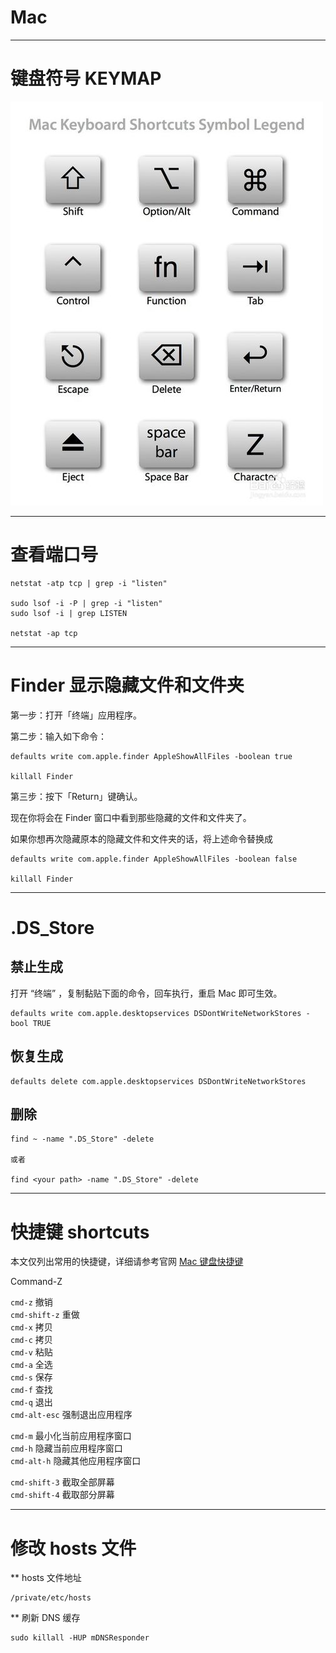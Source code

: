 # Mac

--------------------------------------------------------------------------------

# 键盘符号 KEYMAP

![mac_keymap](./resources/mac_keymap.jpg)

--------------------------------------------------------------------------------

# 查看端口号

```shell
netstat -atp tcp | grep -i "listen"

sudo lsof -i -P | grep -i "listen"
sudo lsof -i | grep LISTEN

netstat -ap tcp
```

--------------------------------------------------------------------------------

# Finder 显示隐藏文件和文件夹

第一步：打开「终端」应用程序。

第二步：输入如下命令：

```shell
defaults write com.apple.finder AppleShowAllFiles -boolean true

killall Finder
```

第三步：按下「Return」键确认。

现在你将会在 Finder 窗口中看到那些隐藏的文件和文件夹了。

如果你想再次隐藏原本的隐藏文件和文件夹的话，将上述命令替换成

```shell
defaults write com.apple.finder AppleShowAllFiles -boolean false

killall Finder
```

--------------------------------------------------------------------------------

# .DS_Store

## 禁止生成

打开 “终端” ，复制黏贴下面的命令，回车执行，重启 Mac 即可生效。

```shell
defaults write com.apple.desktopservices DSDontWriteNetworkStores -bool TRUE
```

## 恢复生成

```shell
defaults delete com.apple.desktopservices DSDontWriteNetworkStores
```

## 删除

```shell
find ~ -name ".DS_Store" -delete

或者

find <your path> -name ".DS_Store" -delete
```

--------------------------------------------------------------------------------

# 快捷键 shortcuts

本文仅列出常用的快捷键，详细请参考官网 [Mac 键盘快捷键](https://support.apple.com/zh-cn/HT201236)

Command-Z

`cmd-z` 撤销<br>
`cmd-shift-z` 重做<br>
`cmd-x` 拷贝<br>
`cmd-c` 拷贝<br>
`cmd-v` 粘贴<br>
`cmd-a` 全选<br>
`cmd-s` 保存<br>
`cmd-f` 查找<br>
`cmd-q` 退出<br>
`cmd-alt-esc` 强制退出应用程序<br>

`cmd-m` 最小化当前应用程序窗口<br>
`cmd-h` 隐藏当前应用程序窗口<br>
`cmd-alt-h` 隐藏其他应用程序窗口<br>

`cmd-shift-3` 截取全部屏幕<br>
`cmd-shift-4` 截取部分屏幕<br>


--------------------------------------------------------------------------------

# 修改 hosts 文件

** hosts 文件地址

```shell
/private/etc/hosts
```

** 刷新 DNS 缓存

```shell
sudo killall -HUP mDNSResponder
```
